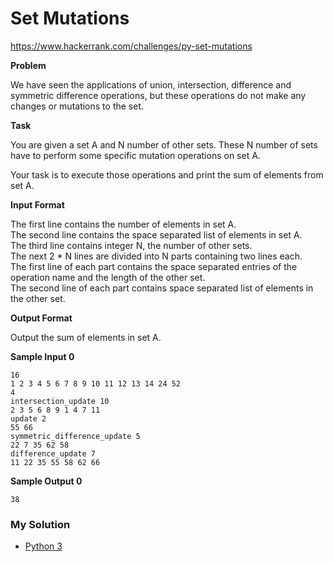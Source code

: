 # Set Mutations

https://www.hackerrank.com/challenges/py-set-mutations

**Problem**

We have seen the applications of union, intersection, difference and symmetric difference operations, but these operations do not make any changes or mutations to the set. 

**Task**

You are given a set A and N number of other sets. These N number of sets have to perform some specific mutation operations on set A.  
  
Your task is to execute those operations and print the sum of elements from set A.

**Input Format**

The first line contains the number of elements in set A.  
The second line contains the space separated list of elements in set A.  
The third line contains integer N, the number of other sets.  
The next 2 * N lines are divided into N parts containing two lines each.  
The first line of each part contains the space separated entries of the operation name and the length of the other set.  
The second line of each part contains space separated list of elements in the other set.

**Output Format**

Output the sum of elements in set A.

**Sample Input 0**

```
16
1 2 3 4 5 6 7 8 9 10 11 12 13 14 24 52
4
intersection_update 10
2 3 5 6 8 9 1 4 7 11
update 2
55 66
symmetric_difference_update 5
22 7 35 62 58
difference_update 7
11 22 35 55 58 62 66
```

**Sample Output 0**

```
38
```

### My Solution

- [Python 3](python3.py)
